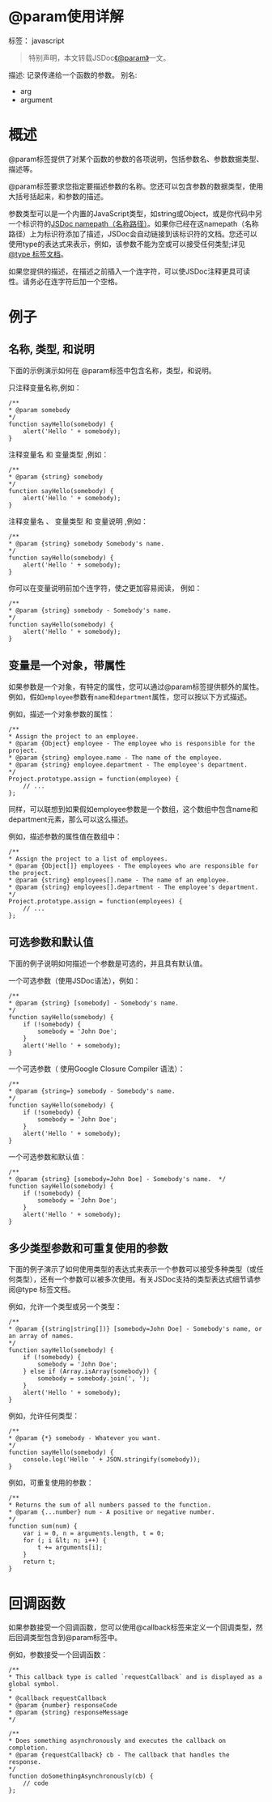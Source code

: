 ﻿# @param使用详解
标签： javascript

> 特别声明，本文转载JSDoc[《@param》][1]一文。

描述: 记录传递给一个函数的参数。 别名: 

 - arg 
 - argument

 
# 概述 
@param标签提供了对某个函数的参数的各项说明，包括参数名、参数数据类型、描述等。

@param标签要求您指定要描述参数的名称。您还可以包含参数的数据类型，使用大括号括起来，和参数的描述。 

参数类型可以是一个内置的JavaScript类型，如string或Object，或是你代码中另一个标识符的[JSDoc namepath（名称路径）][2]。如果你已经在这namepath（名称路径）上为标识符添加了描述，JSDoc会自动链接到该标识符的文档。您还可以使用type的表达式来表示，例如，该参数不能为空或可以接受任何类型;详见[@type 标签文档][3]。

如果您提供的描述，在描述之前插入一个连字符，可以使JSDoc注释更具可读性。请务必在连字符后加一个空格。 
# 例子 
## 名称, 类型, 和说明 
下面的示例演示如何在 @param标签中包含名称，类型，和说明。

只注释变量名称,例如：
```
/**  
* @param somebody  
*/ 
function sayHello(somebody) {
    alert('Hello ' + somebody); 
} 
```
注释变量名 和 变量类型 ,例如： 
```
/** 
* @param {string} somebody  
*/ 
function sayHello(somebody) {
    alert('Hello ' + somebody);
} 
```
注释变量名 、 变量类型 和 变量说明 ,例如： 
```
/** 
* @param {string} somebody Somebody's name.  
*/ 
function sayHello(somebody) {
    alert('Hello ' + somebody); 
}
```
你可以在变量说明前加个连字符，使之更加容易阅读， 例如： 
```
/** 
* @param {string} somebody - Somebody's name. 
*/ 
function sayHello(somebody) {
    alert('Hello ' + somebody);
}
```
## 变量是一个对象，带属性
如果参数是一个对象，有特定的属性，您可以通过@param标签提供额外的属性。例如，假如`employee`参数有`name`和`department`属性，您可以按以下方式描述。

例如，描述一个对象参数的属性：

```
/**  
* Assign the project to an employee. 
* @param {Object} employee - The employee who is responsible for the project. 
* @param {string} employee.name - The name of the employee.  
* @param {string} employee.department - The employee's department.  
*/ 
Project.prototype.assign = function(employee) {
    // ... 
};
```
同样，可以联想到如果假如employee参数是一个数组，这个数组中包含name和department元素，那么可以这么描述。 

例如，描述参数的属性值在数组中： 
```
/** 
* Assign the project to a list of employees. 
* @param {Object[]} employees - The employees who are responsible for the project.  
* @param {string} employees[].name - The name of an employee. 
* @param {string} employees[].department - The employee's department. 
*/
Project.prototype.assign = function(employees) {
    // ... 
}; 
```
## 可选参数和默认值
下面的例子说明如何描述一个参数是可选的，并且具有默认值。

一个可选参数（使用JSDoc语法），例如：
```
/**  
* @param {string} [somebody] - Somebody's name. 
*/
function sayHello(somebody) {
    if (!somebody) {
        somebody = 'John Doe';
    }
    alert('Hello ' + somebody); 
} 
```
一个可选参数（ 使用Google Closure Compiler 语法）：
```
/** 
* @param {string=} somebody - Somebody's name. 
*/ 
function sayHello(somebody) {
    if (!somebody) {
        somebody = 'John Doe';
    }
    alert('Hello ' + somebody); 
}
```
一个可选参数和默认值： 
```
/**  
* @param {string} [somebody=John Doe] - Somebody's name.  */
function sayHello(somebody) {
    if (!somebody) {
        somebody = 'John Doe';
    }
    alert('Hello ' + somebody); 
}
```
## 多少类型参数和可重复使用的参数
下面的例子演示了如何使用类型的表达式来表示一个参数可以接受多种类型（或任何类型），还有一个参数可以被多次使用。有关JSDoc支持的类型表达式细节请参阅@type 标签文档。

例如，允许一个类型或另一个类型：
```
/** 
* @param {(string|string[])} [somebody=John Doe] - Somebody's name, or an array of names. 
*/
function sayHello(somebody) {
    if (!somebody) {
        somebody = 'John Doe';
    } else if (Array.isArray(somebody)) {
        somebody = somebody.join(', ');
    }
    alert('Hello ' + somebody);
}
```
例如，允许任何类型： 
```
/**  
* @param {*} somebody - Whatever you want. 
*/
function sayHello(somebody) {
    console.log('Hello ' + JSON.stringify(somebody));
}
```
例如，可重复使用的参数： 
```
/**  
* Returns the sum of all numbers passed to the function.  
* @param {...number} num - A positive or negative number.
*/ 
function sum(num) {
    var i = 0, n = arguments.length, t = 0;
    for (; i &lt; n; i++) {
        t += arguments[i];
    }
    return t;
}
```
# 回调函数 
如果参数接受一个回调函数，您可以使用@callback标签来定义一个回调类型，然后回调类型包含到@param标签中。 

例如，参数接受一个回调函数：
```
/** 
* This callback type is called `requestCallback` and is displayed as a global symbol. 
* 
* @callback requestCallback 
* @param {number} responseCode 
* @param {string} responseMessage 
*/

/**  
* Does something asynchronously and executes the callback on completion. 
* @param {requestCallback} cb - The callback that handles the response.  
*/ 
function doSomethingAsynchronously(cb) {
    // code 
};
```

  [1]: https://www.css88.com/doc/jsdoc/tags-param.html
  [2]: https://www.css88.com/doc/jsdoc/about-namepaths.html
  [3]: https://www.css88.com/doc/jsdoc/tags-type.html
